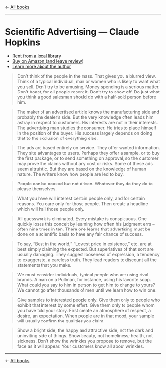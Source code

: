 &larr; [All books](https://github.com/danritz/books/blob/master/README.md)

***

# Scientific Advertising — Claude Hopkins

- [Rent from a local library](http://www.worldcat.org/title/scientific-advertising/oclc/881162919)
- [Buy on Amazon (and leave review)](https://www.amazon.com/Scientific-Advertising-Claude-C-Hopkins/dp/1616403934/)
- [Learn more about the author](https://en.wikipedia.org/wiki/Claude_C._Hopkins)

> Don’t think of the people in the mass. That gives you a blurred view. Think of a typical individual, man or women who is likely to want what you sell. Don’t try to be amusing. Money spending is a serious matter. Don’t boast, for all people resent it. Don’t try to show off. Do just what you think a good salesman should do with a half-sold person before him.

> The maker of an advertised article knows the manufacturing side and probably the dealer’s side. But the very knowledge often leads him astray in respect to customers. His interests are not in their interests. The advertising man studies the consumer. He tries to place himself in the position of the buyer. His success largely depends on doing that to the exclusion of everything else.

> The ads are based entirely on service. They offer wanted information. They site advantages to users. Perhaps they offer a sample, or to buy the first package, or to send something on approval, so the customer may prove the claims without any cost or risks. Some of these ads seem altruistic. But they are based on the knowledge of human nature. The writers know how people are led to buy.

> People can be coaxed but not driven. Whatever they do they do to please themselves.

> What you have will interest certain people only, and for certain reasons. You care only for those people. Then create a headline which will hail those people only.

> All guesswork is eliminated. Every mistake is conspicuous. One quickly loses this conceit by learning how often his judgment errs – often nine times in ten. There one learns that advertising must be done on a scientific basis to have any fair chance of success.

> To say, “Best in the world,” “Lowest price in existence,” etc. are at best simply claiming the expected. But superlatives of that sort are usually damaging. They suggest looseness of expression, a tendency to exaggerate, a careless truth. They lead readers to discount all the statements that you make.

> We must consider individuals, typical people who are using rival brands. A man on a Pullman, for instance, using his favorite soap. What could you say to him in person to get him to change to yours? We cannot go after thousands of men until we learn how to win one.

> Give samples to interested people only. Give them only to people who exhibit that interest by some effort. Give them only to people whom you have told your story. First create an atmosphere of respect, a desire, an expectation. When people are in that mood, your sample will usually confirm the qualities you claim.

> Show a bright side, the happy and attractive side, not the dark and uninviting side of things. Show beauty, not homeliness; health, not sickness. Don’t show the wrinkles you propose to remove, but the face as it will appear. Your customers know all about wrinkles.

***

&larr; [All books](https://github.com/danritz/books/blob/master/README.md)
